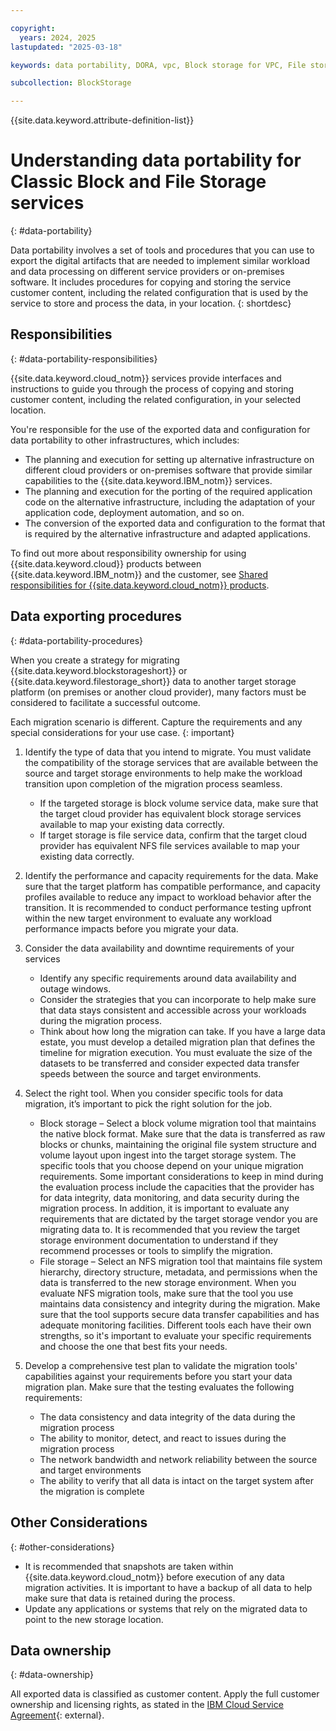 ```yaml
---

copyright:
  years: 2024, 2025
lastupdated: "2025-03-18"

keywords: data portability, DORA, vpc, Block storage for VPC, File storage for VPC

subcollection: BlockStorage

---
```


{{site.data.keyword.attribute-definition-list}}

# Understanding data portability for Classic Block and File Storage services
{: #data-portability}

Data portability involves a set of tools and procedures that you can use to export the digital artifacts that are needed to implement similar workload and data processing on different service providers or on-premises software. It includes procedures for copying and storing the service customer content, including the related configuration that is used by the service to store and process the data, in your location.
{: shortdesc}

## Responsibilities
{: #data-portability-responsibilities}

{{site.data.keyword.cloud_notm}} services provide interfaces and instructions to guide you through the process of copying and storing customer content, including the related configuration, in your selected location.

You're responsible for the use of the exported data and configuration for data portability to other infrastructures, which includes:

- The planning and execution for setting up alternative infrastructure on different cloud providers or on-premises software that provide similar capabilities to the {{site.data.keyword.IBM_notm}} services.
- The planning and execution for the porting of the required application code on the alternative infrastructure, including the adaptation of your application code, deployment automation, and so on.
- The conversion of the exported data and configuration to the format that is required by the alternative infrastructure and adapted applications.

To find out more about responsibility ownership for using {{site.data.keyword.cloud}} products between {{site.data.keyword.IBM_notm}} and the customer, see [Shared responsibilities for {{site.data.keyword.cloud_notm}} products](/docs/overview?topic=overview-shared-responsibilities).

## Data exporting procedures
{: #data-portability-procedures}

When you create a strategy for migrating {{site.data.keyword.blockstorageshort}} or {{site.data.keyword.filestorage_short}} data to another target storage platform (on premises or another cloud provider), many factors must be considered to facilitate a successful outcome. 

Each migration scenario is different. Capture the requirements and any special considerations for your use case.
{: important}

1. Identify the type of data that you intend to migrate. You must validate the compatibility of the storage services that are available between the source and target storage environments to help make the workload transition upon completion of the migration process seamless.
   -  If the targeted storage is block volume service data, make sure that the target cloud provider has equivalent block storage services available to map your existing data correctly.
   -  If target storage is file service data, confirm that the target cloud provider has equivalent NFS file services available to map your existing data correctly.

2. Identify the performance and capacity requirements for the data. Make sure that the target platform has compatible performance, and capacity profiles available to reduce any impact to workload behavior after the transition. It is recommended to conduct performance testing upfront within the new target environment to evaluate any workload performance impacts before you migrate your data.

3. Consider the data availability and downtime requirements of your services
   - Identify any specific requirements around data availability and outage windows.
   - Consider the strategies that you can incorporate to help make sure that data stays consistent and accessible across your workloads during the migration process.
   - Think about how long the migration can take. If you have a large data estate, you must develop a detailed migration plan that defines the timeline for migration execution. You must evaluate the size of the datasets to be transferred and consider expected data transfer speeds between the source and target environments.

4. Select the right tool. When you consider specific tools for data migration, it’s important to pick the right solution for the job.
   - Block storage – Select a block volume migration tool that maintains the native block format. Make sure that the data is transferred as raw blocks or chunks, maintaining the original file system structure and volume layout upon ingest into the target storage system. The specific tools that you choose depend on your unique migration requirements. Some important considerations to keep in mind during the evaluation process include the capacities that the provider has for data integrity, data monitoring, and data security during the migration process. In addition, it is important to evaluate any requirements that are dictated by the target storage vendor you are migrating data to. It is recommended that you review the target storage environment documentation to understand if they recommend processes or tools to simplify the migration.
   - File storage – Select an NFS migration tool that maintains file system hierarchy, directory structure, metadata, and permissions when the data is transferred to the new storage environment. When you evaluate NFS migration tools, make sure that the tool you use maintains data consistency and integrity during the migration. Make sure that the tool supports secure data transfer capabilities and has adequate monitoring facilities. Different tools each have their own strengths, so it's important to evaluate your specific requirements and choose the one that best fits your needs.

5. Develop a comprehensive test plan to validate the migration tools' capabilities against your requirements before you start your data migration plan. Make sure that the testing evaluates the following requirements:
   - The data consistency and data integrity of the data during the migration process
   - The ability to monitor, detect, and react to issues during the migration process
   - The network bandwidth and network reliability between the source and target environments
   - The ability to verify that all data is intact on the target system after the migration is complete

## Other Considerations
{: #other-considerations}

   - It is recommended that snapshots are taken within {{site.data.keyword.cloud_notm}} before execution of any data migration activities. It is important to have a backup of all data to help make sure that data is retained during the process.
   - Update any applications or systems that rely on the migrated data to point to the new storage location.

## Data ownership
{: #data-ownership}

All exported data is classified as customer content. Apply the full customer ownership and licensing rights, as stated in the [IBM Cloud Service Agreement](https://www.ibm.com/support/customer/csol/terms/?id=Z126-6304_WS){: external}.
